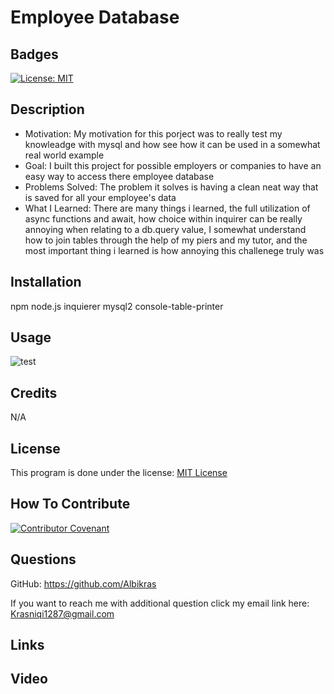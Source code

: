 # Employee Database

## Badges

[![License: MIT](https://img.shields.io/badge/License-MIT-yellow.svg)](https://opensource.org/licenses/MIT)

## Description

- Motivation: My motivation for this porject was to really test my knowleadge with mysql and how see how it can be used in a somewhat real world example
- Goal: I built this project for possible employers or companies to have an easy way to access there employee database
- Problems Solved: The problem it solves is having a clean neat way that is saved for all your employee's data
- What I Learned: There are many things i learned, the full utilization of async functions and await, how choice within inquirer can be really annoying when relating to a db.query value, I somewhat understand how to join tables through the help of my piers and my tutor, and the most important thing i learned is how annoying this challenege truly was

## Installation

npm 
node.js 
inquierer
mysql2
console-table-printer

## Usage

![test](test)

## Credits

N/A

## License

This program is done under the license: [MIT License](https://choosealicense.com/licenses/mit/)

## How To Contribute

[![Contributor Covenant](https://img.shields.io/badge/Contributor%20Covenant-2.1-4baaaa.svg)](code_of_conduct.md)

## Questions

GitHub: https://github.com/Albikras

If you want to reach me with additional question click my email link here: Krasniqi1287@gmail.com

## Links

## Video
